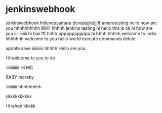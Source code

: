 # jenkinswebhook
jenkinswebhook
hidevopsamara
devopsjjkdjjjff
amaratesting
hello how are you
hhhhhhhhhh
lllllllll
hhhhh
jenkins testing
hi hello
this is ok
hi how are you  iiiiiiiiiiii
hi
hiw fff
hhhh
pppppppppppp
hi
hhhh
hhhhh
welcome to india
hhhhhhh
welcome to you
hello world
execute commands
delete

update
save
iiiiiiiiiii
hhhhh
Hello are you

Hi welcome to you to do

iiiiiiiiiiiii
Hi MC

RABY
mcraby

iiiiiiiiiii
hhhhhhhhh

kkkkkkkkkkk

Hi when
kkkkk
